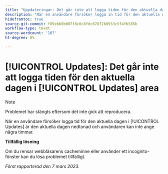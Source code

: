 ```yaml
---
title: "Uppdateringar: Det går inte att logga tiden för den aktuella dagen i uppdateringsområdet"
description: "När en användare försöker logga in tid för den aktuella dagen i uppdateringsområdet är den aktuella dagen nedtonad och användaren kan inte ange några timmar."
hidefromtoc: true
source-git-commit: f89ebb0b007f8c0c8fdc678f2b8933c5f4fb585b
workflow-type: tm+mt
source-wordcount: '107'
ht-degree: 0%

---
```



# [!UICONTROL Updates]: Det går inte att logga tiden för den aktuella dagen i [!UICONTROL Updates] area

>[!NOTE]
>
>Problemet har stängts eftersom det inte gick att reproducera.

När en användare försöker logga tid för den aktuella dagen i [!UICONTROL Updates] är den aktuella dagen nedtonad och användaren kan inte ange några timmar.

**Tillfällig lösning**

Om du rensar webbläsarens cacheminne eller använder ett incognito-fönster kan du lösa problemet tillfälligt.

_Först rapporterad den 7 mars 2023._

